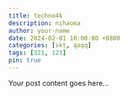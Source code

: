 ```yaml
---
title: techno4k
description: nihaoma
author: your-name
date: 2024-02-01 10:00:00 +0800
categories: [skt, qaqq]
tags: [321, 123]
pin: true
---
```


Your post content goes here...